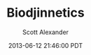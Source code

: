---
layout: podcast
title: "Biodjinnetics"
author: Scott Alexander
description: https://slatestarcodex.com/2013/06/12/biodjinnetics/
date: 2013-06-12 21:46:00 PDT
length: 212545
duration: 53
guid: biodjinnetics
---